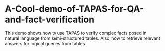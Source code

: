 # A-Cool-demo-of-TAPAS-for-QA-and-fact-verification
This demo shows how to use TAPAS to verify complex facts posed in natural language from semi-structured tables. Also, how to retrieve relevant answers for logical queries from tables
